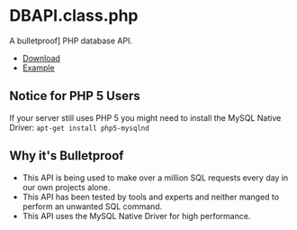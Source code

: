 # DBAPI.class.php

A bulletproof] PHP database API.

- [Download](https://raw.githubusercontent.com/hell-sh/PHP-DBAPI/master/DBAPI.class.php)
- [Example](https://github.com/hell-sh/PHP-DBAPI/blob/master/Example.php)

## Notice for PHP 5 Users

If your server still uses PHP 5 you might need to install the MySQL Native Driver: `apt-get install php5-mysqlnd`

## Why it's Bulletproof

- This API is being used to make over a million SQL requests every day in our own projects alone.
- This API has been tested by tools and experts and neither manged to perform an unwanted SQL command.
- This API uses the MySQL Native Driver for high performance.
